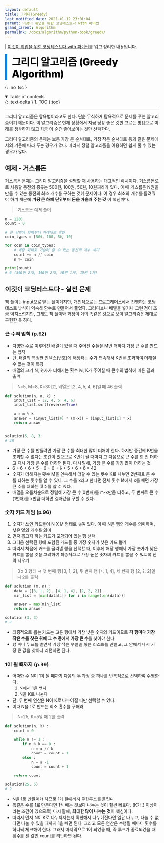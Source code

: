 ```yaml
---
layout: default
title: 그리디(Greedy)
last_modified_date: 2021-01-12 23:01:04
parent: 이것이 취업을 위한 코딩테스트다 with 파이썬
grand_parent: Algorithm
permalink: /docs/algorithm/python-book/greedy/
---
```


| [이것이 취업을 위한 코딩테스트다 with 파이썬](https://www.hanbit.co.kr/store/books/look.php?p_code=B8945183661)를 읽고 정리한 내용입니다.

<div style="font-size:32px; font-weight: 800; border-left: 7px solid #0687f0; padding-left:15px !important; color:#000000; margin-bottom:15px;">그리디 알고리즘 (Greedy Algorithm)</div>

{: .no_toc }

<details open markdown="block">
  <summary>
    Table of contents
  </summary>
  {: .text-delta }
1. TOC
{:toc}
</details>

---

그리디 알고리즘은 탐욕법이라고도 한다. 단순 무식하게 탐욕적으로 문제를 푸는 알고리즘이기 때문이다. 이 알고리즘은 현재 상황에서 지금 당장 좋은 것만 고르는 방법으로 미래를 생각하지 않고 지금 이 순간 좋아보이는 것만 선택한다.

그리디 알고리즘의 문제는 보통 가장 큰 순서대로, 가장 작은 순서대로 등과 같은 문제에서의 기준에 따라 푸는 경우가 많다. 따라서 정렬 알고리즘을 이용하면 쉽게 풀 수 있는 경우가 많다.

## 예제 - 거스름돈

거스름돈 문제는 그리디 알고리즘을 설명할 때 사용하는 대표적인 예시이다. 거스름돈으로 사용할 동전의 종류는 500원, 100원, 50원, 10원짜리가 있다. 이 때 거스름돈 N원을 만들 수 있는 동전의 최소 개수를 구하는 것이 문제이다. 이 경우 최소의 개수를 돌려줘야 하기 때문에 **가장 큰 화폐 단위부터 돈을 거슬러 주는 것** 이 핵심이다.

> 거스름돈 예제 풀이

```python
n = 1260
count = 0

# 큰 단위의 화폐부터 차례대로 확인
coin_types = [500, 100, 50, 10]

for coin in coin_types:
	# 해당 화폐로 거슬러 줄 수 있는 동전의 개수 세기
	count += n // coin
	n %= coin

print(count)
# 6 (500원 2개, 100원 2개, 50원 1개, 10원 1개)
```

## 이것이 코딩테스트다 - 실전 문제

책 풀이는 input으로 받는 풀이이지만, 개인적으로는 프로그래머스에서 진행하는 코딩테스트 방식이 익숙해 함수로 만들어서 풀었다. 그러다보니 배열을 넣거나 그런 점이 조금 억지스럽지만, 그래도 책 풀이와 과정이 거의 똑같은 것으로 보아 알고리즘은 제대로 구현한 듯 하다.

### 큰 수의 법칙 (p.92)

- 다양한 수로 이루어진 배열이 있을 때 주어진 수들을 M번 더하여 가장 큰 수를 만드는 법칙
- 단, 배열의 특정한 인덱스(번호)에 해당하는 수가 연속해서 K번을 초과하여 더해질 수 없는 것이 특징
- 배열의 크기 N, 숫자가 더해지는 횟수 M, K가 주어질 때 큰수의 법칙에 따른 결과 출력

> N=5, M=8, K=3이고, 배열은 [2, 4, 5, 4, 6]일 때 46 출력

```python
def solution(n, m, k) :
    input_list = [2, 4, 5, 4, 6]
    input_list.sort(reverse=True)

    x = m % k
    answer = (input_list[0] * (m-x)) + (input_list[1] * x)
    return answer


solution(5, 8, 3)
# 46
```

- 가장 큰 수를 만들려면 가장 큰 수를 최대한 많이 더해야 한다. 하지만 중간에 K번을 초과할 수 없다는 조건이 있으므로 K번이 될 때마다 그 다음으로 큰 수를 한 번 더하고 다시 가장 큰 수를 더하면 된다. 다시 말해, 가장 큰 수를 가장 많이 더하는 것
- 6 + 6 + 6 + 5 + 6 + 6 + 6 + 5 + 6 + 6 = 42
- 숫자가 더해지는 횟수 M을 연속해서 더할 수 있는 횟수 K로 나누면 2번째로 큰 수를 더하는 횟수를 알 수 있다. 그 수를 x라고 한다면 전체 횟수 M에서 x를 빼면 가장 큰 수를 더하는 횟수를 알 수 있다.
- 배열을 오름차순으로 정렬해 가장 큰 수(0번째)를 m-x만큼 더하고, 두 번째로 큰 수(1번째)를 x만큼 더하면 결과값을 구할 수 있다.

### 숫자 카드 게임 (p.96)

1. 숫자가 쓰인 카드들이 N X M 형태로 놓여 있다. 이 때 N은 행의 개수를 의미하며, M은 열의 개수를 의미
2. 먼저 뽑고자 하는 카드가 포함되어 있는 행 선택
3. 그다음 선택된 행에 포함된 카드들 중 가장 숫자가 낮은 카드 뽑기
4. 따라서 처음에 카드를 골라낼 행을 선택할 때, 이후에 해당 행에서 가장 숫자가 낮은 카드를 뽑을 것을 고려하여 최종적으로 가장 높은 숫자의 카드를 뽑을 수 있도록 전략 세우기

> 3 x 3 형태 ⇒ 첫 번째 행 [3, 1, 2], 두 번째 행 [4, 1, 4], 세 번째 행 [2, 2, 2]일 때 2를 출력

```python
def solution (m, n) :
    data = [[3, 1, 2], [4, 1, 4], [2, 2, 2]]
    min_list = [min(data[i]) for i in range(len(data))]

    answer = max(min_list)
    return answer

solution (3, 3)
# 2
```

- 최종적으로 뽑는 카드는 고른 행에서 가장 낮은 숫자의 카드이므로 **각 행마다 가장 작은 수를 찾은 뒤에 그 수 중에서 가장 큰 수**를 찾아야 한다
- 행 마다 루프를 돌면서 가장 작은 수들을 넣은 리스트를 만들고, 그 안에서 다시 가장 큰 값을 찾아서 리턴하면 된다.

### 1이 될 때까지 (p.99)

- 어떠한 수 N이 1이 될 때까지 다음의 두 과정 중 하나를 반복적으로 선택하여 수행한다.
  1. N에서 1을 뺀다
  2. N을 K로 나눈다
- 단, 두 번째 연산은 N이 K로 나누어질 때만 선택할 수 있다.
- 이때 N을 1로 만드는 최소 횟수를 구해라

> N=25, K=5일 때 2를 출력

```python
def solution(n, k) :
    count = 0

    while n != 1 :
        if n % k == 0 :
            n = n // k
            count = count + 1
        else :
            n = n -1
            count = count + 1

    return count

solution(25, 5)
# 2
```

- N을 1로 만들어야 하므로 1이 될때까지 무한루프를 돌린다
- 똑같은 수를 1로 만든다면 1씩 빼는 것보다 나누는 것이 훨씬 빠르다. (K가 2 이상이라는 조건이 있으므로) 다시 말해, **최대한 많이 나누는 것**이 핵심이다.
- 따라서 먼저 N이 K로 나누어지는지 확인해서 나누어진다면 일단 나누고, 나눌 수 없다면 나눌 수 있을 때까지 1을 빼면 된다. 그리고 모든 연산은 수행될 때마다 횟수를 하나씩 체크해야 한다. 그래서 마지막으로 1이 되었을 때, 즉 루프가 종료되었을 때 횟수를 센 값인 count를 리턴하면 된다.
